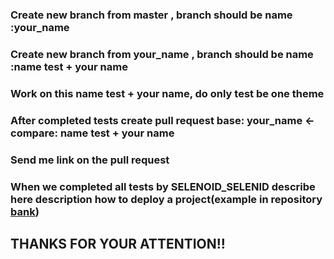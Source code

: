 ### Create new branch from master , branch should be name :your_name
### Create new branch from your_name , branch should be name :name test + your name
### Work on this name test + your name, do only test be one theme
### After completed tests create pull request base: your_name <- compare: name test + your name
### Send me link on the pull request
### When we completed all tests by SELENOID_SELENID describe here description how to deploy a project(example in repository [bank](https://github.com/LeonadO555/bank/blob/master/README.md))
## THANKS FOR YOUR ATTENTION!!